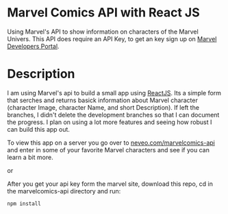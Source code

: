 # Marvel Comics API with React JS

Using Marvel's API to show information on characters of the Marvel Univers.  This API does require an API Key, to get an key sign up 
on [Marvel Developers Portal](https://developer.marvel.com/).

# Description
I am using Marvel's api to build a small app using [ReactJS](https://reactjs.org/). Its a simple form that serches and returns basick information about Marvel character (character Image, character Name, and short Description).  If left the branches, I didn't delete the development branches so that I can document the progress.  I plan on using a lot more features and seeing how robust I can build this app out. 

To view this app on a server you go over to [neveo.com/marvelcomics-api](http://www.neveo.com/marvelcomics-api) and enter in some of your favorite Marvel characters and see if you can learn a bit more.  

or

After you get your api key form the marvel site, download this repo, cd in the marvelcomics-api directory and run:
```bash
npm install
```
